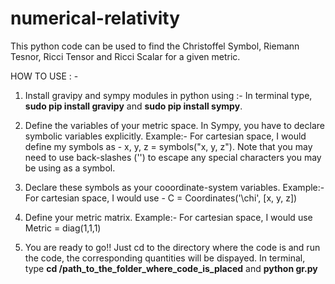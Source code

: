 # numerical-relativity

This python code can be used to find the Christoffel Symbol, Riemann Tesnor, Ricci Tensor and Ricci Scalar for a given metric. 

HOW TO USE : -

1. Install gravipy and sympy modules in python using :- In terminal type, **sudo pip install gravipy** and **sudo pip install sympy**.

2. Define the variables of your metric space. In Sympy, you have to declare symbolic variables explicitly. 
    Example:- For cartesian space, I would define my symbols as - x, y, z = symbols("x, y, z"). 
    Note that you may need to use back-slashes ('\') to escape any special characters you may be using as a symbol. 
    
3. Declare these symbols as your cooordinate-system variables. 
    Example:- For cartesian space, I would use - C = Coordinates('\chi', [x, y, z])

4. Define your metric matrix. 
    Example:- For cartesian space, I would use Metric = diag(1,1,1)

5. You are ready to go!! Just cd to the directory where the code is and run the code, the corresponding quantities will be dispayed. In terminal, type **cd /path_to_the_folder_where_code_is_placed** and **python gr.py**
   
